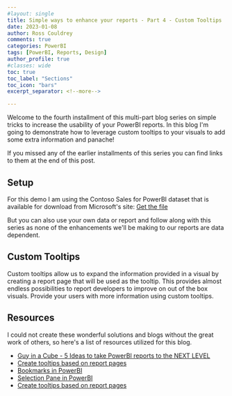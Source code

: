 ```yaml
---
#layout: single
title: Simple ways to enhance your reports - Part 4 - Custom Tooltips
date: 2023-01-08
author: Ross Couldrey
comments: true
categories: PowerBI
tags: [PowerBI, Reports, Design]
author_profile: true
#classes: wide
toc: true
toc_label: "Sections"
toc_icon: "bars"
excerpt_separator: <!--more-->

---
```


Welcome to the fourth installment of this multi-part blog series on simple tricks to increase the usability of your PowerBI reports. In this blog I'm going to demonstrate how to leverage custom tooltips to your visuals to add some extra information and panache!

<!--more-->

If you missed any of the earlier installments of this series you can find links to them at the end of this post.

## Setup
For this demo I am using the Contoso Sales for PowerBI dataset that is available for download from Microsoft's site:
<a href = "https://www.microsoft.com/en-us/download/details.aspx?id=46801" class="btn btn--info"> Get the file </a>

But you can also use your own data or report and follow along with this series as none of the enhancements we'll be making to our reports are data dependent.

## Custom Tooltips

Custom tooltips allow us to expand the information provided in a visual by creating a report page that will be used as the tooltip.  This provides almost endless possibilities to report developers to improve on out of the box visuals.  Provide your users with more information using custom tooltips.

## Resources

I could not create these wonderful solutions and blogs without the great work of others, so here's a list of resources utilized for this blog.

- [Guy in a Cube - 5 Ideas to take PowerBI reports to the NEXT LEVEL](https://www.youtube.com/watch?v=k9LGRfREuIk)
- [Create tooltips based on report pages](https://learn.microsoft.com/en-us/power-bi/create-reports/desktop-tooltips?tabs=powerbi-desktop)
- [Bookmarks in PowerBI](https://learn.microsoft.com/en-us/power-bi/create-reports/desktop-bookmarks?tabs=powerbi-desktop)
- [Selection Pane in PowerBI](https://learn.microsoft.com/en-us/power-bi/create-reports/power-bi-report-display-settings?tabs=powerbi-desktop#page-view-settings)
- [Create tooltips based on report pages](https://learn.microsoft.com/en-us/power-bi/create-reports/desktop-tooltips?tabs=powerbi-desktop)